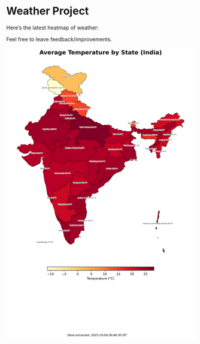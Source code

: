 # Weather Project

Here’s the latest heatmap of weather:

Feel free to leave feedback/improvements.

![India Heatmap](docs/assets/india_heatmap.png?v=E2C2A9)
